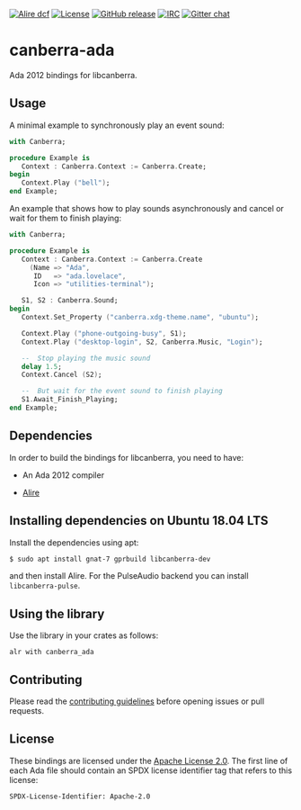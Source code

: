 [![Alire dcf](https://img.shields.io/endpoint?url=https://alire.ada.dev/badges/canberra_ada.json)](https://alire.ada.dev/crates/canberra_ada.html)
[![License](https://img.shields.io/github/license/onox/canberra-ada.svg?color=blue)](https://github.com/onox/canberra-ada/blob/master/LICENSE)
[![GitHub release](https://img.shields.io/github/release/onox/canberra-ada.svg)](https://github.com/onox/canberra-ada/releases/latest)
[![IRC](https://img.shields.io/badge/IRC-%23ada%20on%20freenode-orange.svg)](https://webchat.freenode.net/?channels=ada)
[![Gitter chat](https://badges.gitter.im/gitterHQ/gitter.svg)](https://gitter.im/ada-lang/Lobby)

# canberra-ada

Ada 2012 bindings for libcanberra.

## Usage

A minimal example to synchronously play an event sound:

```ada
with Canberra;

procedure Example is
   Context : Canberra.Context := Canberra.Create;
begin
   Context.Play ("bell");
end Example;
```

An example that shows how to play sounds asynchronously
and cancel or wait for them to finish playing:

```ada
with Canberra;

procedure Example is
   Context : Canberra.Context := Canberra.Create
     (Name => "Ada",
      ID   => "ada.lovelace",
      Icon => "utilities-terminal");

   S1, S2 : Canberra.Sound;
begin
   Context.Set_Property ("canberra.xdg-theme.name", "ubuntu");

   Context.Play ("phone-outgoing-busy", S1);
   Context.Play ("desktop-login", S2, Canberra.Music, "Login");

   --  Stop playing the music sound
   delay 1.5;
   Context.Cancel (S2);

   --  But wait for the event sound to finish playing
   S1.Await_Finish_Playing;
end Example;
```

## Dependencies

In order to build the bindings for libcanberra, you need to have:

 * An Ada 2012 compiler

 * [Alire][url-alire]

## Installing dependencies on Ubuntu 18.04 LTS

Install the dependencies using apt:

```sh
$ sudo apt install gnat-7 gprbuild libcanberra-dev
```

and then install Alire. For the PulseAudio backend you can install `libcanberra-pulse`.

## Using the library

Use the library in your crates as follows:

```
alr with canberra_ada
```

## Contributing

Please read the [contributing guidelines][url-contributing] before opening
issues or pull requests.

## License

These bindings are licensed under the [Apache License 2.0][url-apache].
The first line of each Ada file should contain an SPDX license identifier tag that
refers to this license:

    SPDX-License-Identifier: Apache-2.0

  [url-alire]: https://alire.ada.dev/
  [url-apache]: https://opensource.org/licenses/Apache-2.0
  [url-contributing]: /CONTRIBUTING.md
